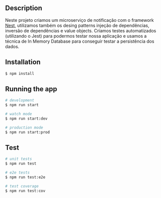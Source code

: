 

## Description
Neste projeto criamos um microserviço de notificação com o framework [Nest](https://github.com/nestjs/nest), utilizamos também os desing patterns injeção de dependências, inversão de dependências e value objects. Criamos testes automatizados (utilizando o Jest) para podermos testar nossa aplicação e usamos a técnica de In Memory Database para conseguir testar a persistência dos dados.

## Installation

```bash
$ npm install
```

## Running the app

```bash
# development
$ npm run start

# watch mode
$ npm run start:dev

# production mode
$ npm run start:prod
```

## Test

```bash
# unit tests
$ npm run test

# e2e tests
$ npm run test:e2e

# test coverage
$ npm run test:cov
```
